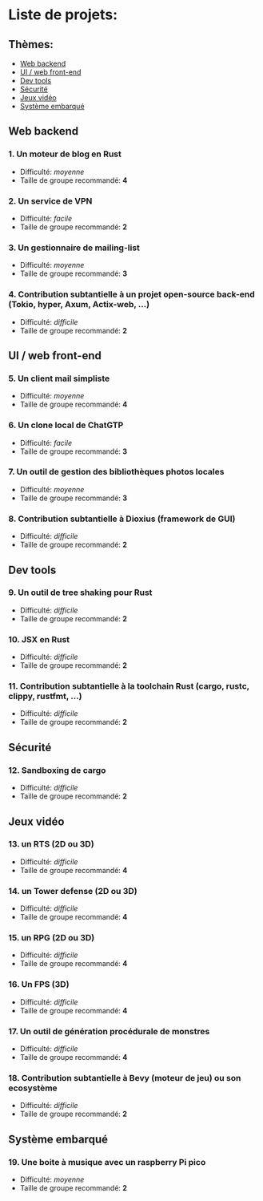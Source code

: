 
# Liste de projets:

## Thèmes:

* [Web backend](#web-backend)
* [UI / web front-end](#ui-frontend)
* [Dev tools](#dev-tools)
* [Sécurité](#sécurité)
* [Jeux vidéo](#jeux-videos)
* [Système embarqué](#systemes-embarqués)

## <a name="web-backend"></a> Web backend

### 1. Un moteur de blog en Rust

- Difficulté: _moyenne_
- Taille de groupe recommandé: **4**

### 2. Un service de VPN

- Difficulté: _facile_
- Taille de groupe recommandé: **2**

### 3. Un gestionnaire de mailing-list

- Difficulté: _moyenne_
- Taille de groupe recommandé: **3**

### 4. Contribution subtantielle à un projet open-source back-end (Tokio, hyper, Axum, Actix-web, …)

- Difficulté: _difficile_
- Taille de groupe recommandé: **2**

## <a name="ui-frontend"></a> UI / web front-end

### 5. Un client mail simpliste

- Difficulté: _moyenne_
- Taille de groupe recommandé: **4**

### 6. Un clone local de ChatGTP

- Difficulté: _facile_
- Taille de groupe recommandé: **3**

### 7. Un outil de gestion des bibliothèques photos locales

- Difficulté: _moyenne_
- Taille de groupe recommandé: **3**

### 8. Contribution subtantielle à Dioxius (framework de GUI)

- Difficulté: _difficile_
- Taille de groupe recommandé: **2**

## <a name="dev-tools"></a> Dev tools

### 9. Un outil de tree shaking pour Rust

- Difficulté: _difficile_
- Taille de groupe recommandé: **2**

### 10. JSX en Rust

- Difficulté: _difficile_
- Taille de groupe recommandé: **2**

### 11. Contribution subtantielle à la toolchain Rust (cargo, rustc, clippy, rustfmt, …)

- Difficulté: _difficile_
- Taille de groupe recommandé: **2**

## <a name="sécurité"></a> Sécurité

### 12. Sandboxing de cargo

- Difficulté: _difficile_
- Taille de groupe recommandé: **2**

## <a name="jeux-videos"></a> Jeux vidéo

### 13. un RTS (2D ou 3D)

- Difficulté: _difficile_
- Taille de groupe recommandé: **4**

### 14. un Tower defense (2D ou 3D)

- Difficulté: _difficile_
- Taille de groupe recommandé: **4**

### 15. un RPG (2D ou 3D)

- Difficulté: _difficile_
- Taille de groupe recommandé: **4**

### 16. Un FPS (3D)

- Difficulté: _difficile_
- Taille de groupe recommandé: **4**

### 17. Un outil de génération procédurale de monstres

- Difficulté: _difficile_
- Taille de groupe recommandé: **4**

### 18. Contribution subtantielle à Bevy (moteur de jeu) ou son ecosystème

- Difficulté: _difficile_
- Taille de groupe recommandé: **2**

## <a name="systemes-embarqués"></a> Système embarqué

### 19. Une boite à musique avec un raspberry Pi pico
    
- Difficulté: _moyenne_
- Taille de groupe recommandé: **2**
